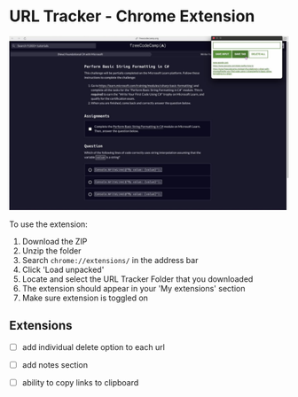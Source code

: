 # URL Tracker - Chrome Extension

![image](./images/Snapshot%202023-10-08%20at%2020.23.11.jpg)


To use the extension:
1. Download the ZIP
2. Unzip the folder
3. Search `chrome://extensions/` in the address bar
4. Click 'Load unpacked'
5. Locate and select the URL Tracker Folder that you downloaded
6. The extension should appear in your 'My extensions' section
7. Make sure extension is toggled on

## Extensions
- [ ] add individual delete option to each url
- [ ] add notes section
- [ ] ability to copy links to clipboard



